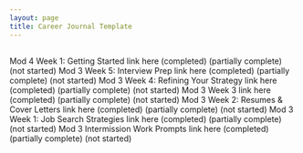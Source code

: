 ```yaml
---
layout: page
title: Career Journal Template
---
```


## 

Mod 4 Week 1: Getting Started link here
 (completed)
 (partially complete)
 (not started)
Mod 3 Week 5: Interview Prep link here
 (completed)
 (partially complete)
 (not started)
Mod 3 Week 4: Refining Your Strategy link here
 (completed)
 (partially complete)
 (not started)
Mod 3 Week 3 link here
 (completed)
 (partially complete)
 (not started)
Mod 3 Week 2: Resumes & Cover Letters link here
 (completed)
 (partially complete)
 (not started)
Mod 3 Week 1: Job Search Strategies link here
 (completed)
 (partially complete)
 (not started)
Mod 3 Intermission Work Prompts link here
 (completed)
 (partially complete)
 (not started)
